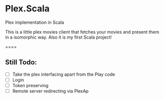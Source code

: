# Plex.Scala
Plex implementation in Scala

This is a little plex movies client that fetches your movies and present them in a isomorphic way. Also it is my first Scala project!

====

Still Todo:
-----------
- [ ] Take the plex interfacing apart from the Play code
- [ ] Login
- [ ] Token preserving
- [ ] Remote server redirecting via PlexAp